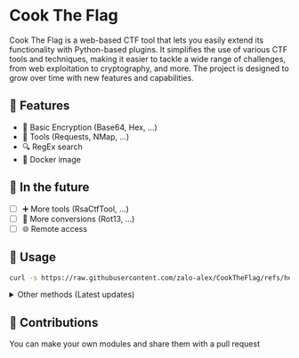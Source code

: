 
# Cook The Flag

Cook The Flag is a web-based CTF tool that lets you easily extend its functionality with Python-based plugins. It simplifies the use of various CTF tools and techniques, making it easier to tackle a wide range of challenges, from web exploitation to cryptography, and more. The project is designed to grow over time with new features and capabilities.

## 📃 Features

 - 🧮 Basic Encryption (Base64, Hex, ...)
 - 🔨 Tools (Requests, NMap, ...)
 - 🔍 RegEx search
 - 🐳 Docker image

## 🌠 In the future
 - [ ] ➕ More tools (RsaCtfTool, ...)
 - [ ] 🔧 More conversions (Rot13, ...)
 - [ ] 🌐 Remote access 
## 🚀 Usage
```bash
curl -s https://raw.githubusercontent.com/zalo-alex/CookTheFlag/refs/heads/main/run.sh | bash
```
<details>
<summary>Other methods (Latest updates)</summary>

<h3>Using DockerHub</h3>

```bash
docker run --pull=always --volume ~/.cooktheflag:/data -p 8080:8080 azalo/cooktheflag
```

<h3>Using Dockerfile</h3>

```bash
git clone https://github.com/zalo-alex/CookTheFlag
cd CookTheFlag
sudo docker build -t cooktheflag .
sudo docker run --volume ~/.cooktheflag:/data -p 8080:8080 cooktheflag
```

<h3>Using Python</h3>

```bash
git clone https://github.com/zalo-alex/CookTheFlag
cd CookTheFlag
pip install -r requirements.txt
python app.py
```
</details>

## 👤 Contributions
You can make your own modules and share them with a pull request
